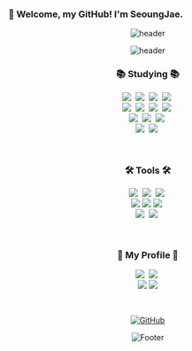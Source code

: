 ### 👋 Welcome, my GitHub! I'm SeoungJae.

<div align="center">

![header](https://capsule-render.vercel.app/api?type=waving&color=E6E6FA&height=150&section=header)

![header](https://capsule-render.vercel.app/api?type=venom&color=0:E6E6FA,100:D8BFD8&height=220&section=header&text=BaekSeoungJae&fontSize=60&fontColor=000000&animation=twinkling&stroke=808080,000000&strokeWidth=1)

<h3>📚 Studying 📚</h3>
<p>
  <img src="https://img.shields.io/badge/C-00599C?style=for-the-badge&logo=C&logoColor=white"/></a>&nbsp
  <img src="https://img.shields.io/badge/Java-007396?style=for-the-badge&logo=Java&logoColor=white"/></a>&nbsp
  <img src="https://img.shields.io/badge/Python-3766AB?style=for-the-badge&logo=Python&logoColor=white"/></a>&nbsp 
  <img src="https://img.shields.io/badge/Javascript-ffb13b?style=for-the-badge&logo=javascript&logoColor=white"/></a>&nbsp 
  <br>
  <img src="https://img.shields.io/badge/Spring-6DB33F?style=for-the-badge&logo=Spring&logoColor=white"/></a>&nbsp
  <img src="https://img.shields.io/badge/SpringBoot-6DB33F?style=for-the-badge&logo=SpringBoot&logoColor=white"/></a>&nbsp
  <img src="https://img.shields.io/badge/Oracle-F80000?style=for-the-badge&logo=Oracle&logoColor=white"/></a>&nbsp
  <img src="https://img.shields.io/badge/Mysql-E6B91E?style=for-the-badge&logo=MySql&logoColor=white"/></a>&nbsp 
  <br>
  <img src="https://img.shields.io/badge/AWS-232F3E?style=for-the-badge&logo=AmazonWebServices&logoColor=white"/></a>&nbsp 
  <img src="https://img.shields.io/badge/React-61DAFB?style=for-the-badge&logo=React&logoColor=white"/></a>&nbsp
  <img src="https://img.shields.io/badge/React%20Native-20232A?style=for-the-badge&logo=React&logoColor=61DAFB"/></a>&nbsp
  <br>
  <img src="https://img.shields.io/badge/HTML-E34F26?style=for-the-badge&logo=HTML5&logoColor=white"/></a>&nbsp
  <img src="https://img.shields.io/badge/CSS-1572B6?style=for-the-badge&logo=CSS3&logoColor=white"/></a>&nbsp
<br>
</p>
<br>

<h3>🛠 Tools 🛠</h3>
<P>
  <img src="https://img.shields.io/badge/git-F05033.svg?style=for-the-badge&logo=git&logoColor=white" />&nbsp
  <img src="https://img.shields.io/badge/github-181717.svg?style=for-the-badge&logo=github&logoColor=white" />&nbsp
  <img src="https://img.shields.io/badge/Notion-F3F3F3.svg?style=for-the-badge&logo=notion&logoColor=black" />&nbsp
  <br>
  <img src="https://img.shields.io/badge/INTELLIJ%20IDEA-000000?style=for-the-badge&logo=INTELLIJ%20IDEA&logoColor=white"></img>
  <img src="https://img.shields.io/badge/Eclipse IDE-2C2255?style=for-the-badge&logo=Eclipse IDE&logoColor=white"></img>
  <img src="https://img.shields.io/badge/figma-F24E1E.svg?style=for-the-badge&logo=figma&logoColor=white" />&nbsp
  <br>
  <img src="https://img.shields.io/badge/VSCode-2C2C32.svg?style=for-the-badge&logo=visual-studio-code&logoColor=22ABF3" />&nbsp
  <img src="https://img.shields.io/badge/jupyter-2C2C32.svg?style=for-the-badge&logo=jupyter&logoColor=F37726" />&nbsp
  <br>
</P>
<br>

<h3>🌈 My Profile 🌈</h3>
<p>
  <a href="https://www.instagram.com/sj_oob/"><img src="https://img.shields.io/badge/Instagram-E4405F?style=for-the-badge&logo=Instagram&logoColor=white"/></a>&nbsp
  <a href="https://elfin-heath-52c.notion.site/5be4983d312a44e6bdaa1073420f2eda"><img src="https://img.shields.io/badge/Notion-9B9B9B?style=for-the-badge&logo=Notion&logoColor=white"/></a>&nbsp
<br>
  <a href="mailto:001103bsj@gmail.com"><img src="https://img.shields.io/badge/Gmail-d14836?style=for-the-badge&logo=Gmail&logoColor=white"/></a>
  <a href="mailto:00bsj@naver.com"><img src="https://img.shields.io/badge/Naver-03C75A?style=for-the-badge&logo=naver&logoColor=white"/></a>
</p>
<br>

  <a href="https://github.com/BaekSeoungJae"><img src="https://hits.seeyoufarm.com/api/count/incr/badge.svg?url=https%3A%2F%2Fgithub.com%2FBaekSeoungJae&count_bg=%23A1B2F1&title_bg=%2355587C&icon=github.svg&icon_color=%23FBFBFB&title=GitHub&style=for-the-badge" alt="GitHub"></a>
  <br>

![Footer](https://capsule-render.vercel.app/api?type=waving&color=E6E6FA&height=150&section=footer)

</div>
